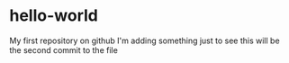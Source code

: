 # hello-world
My first repository on github
I'm adding something just to see
this will be the second commit to the file
